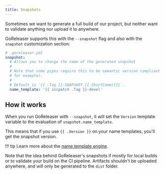 ```yaml
---
title: Snapshots
---
```


Sometimes we want to generate a full build of our project,
but neither want to validate anything nor upload it to anywhere.

GoReleaser supports this with the `--snapshot` flag
and also with the `snapshot` customization section:

```yaml
# .goreleaser.yml
snapshot:
  # Allows you to change the name of the generated snapshot
  #
  # Note that some pipes require this to be semantic version compliant (nfpm,
  # for example).
  #
  # Default is `{{ .Tag }}-SNAPSHOT-{{.ShortCommit}}`.
  name_template: '{{ incpatch .Tag }}-devel'
```

## How it works

When you run GoReleaser with `--snapshot`, it will set the `Version` template
variable to the evaluation of `snapshot.name_template`.

This means that if you use `{{ .Version }}` on your name templates, you'll
get the snapshot version.

!!! tip
    Learn more about the [name template engine](/customization/templates/).

Note that the idea behind GoReleaser's snapshots if mostly for local builds
or to validate your build on the CI pipeline. Artifacts shouldn't be uploaded
anywhere, and will only be generated to the `dist` folder.
